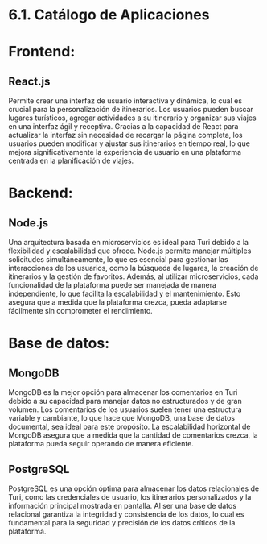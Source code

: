 # 6.1. Catálogo de Aplicaciones

# Frontend:

## React.js
Permite crear una interfaz de usuario interactiva y dinámica, lo cual es crucial para la personalización de itinerarios. Los usuarios pueden buscar lugares turísticos, agregar actividades a su itinerario y organizar sus viajes en una interfaz ágil y receptiva. Gracias a la capacidad de React para actualizar la interfaz sin necesidad de recargar la página completa, los usuarios pueden modificar y ajustar sus itinerarios en tiempo real, lo que mejora significativamente la experiencia de usuario en una plataforma centrada en la planificación de viajes.

# Backend:

## Node.js
Una arquitectura basada en microservicios es ideal para Turi debido a la flexibilidad y escalabilidad que ofrece. Node.js permite manejar múltiples solicitudes simultáneamente, lo que es esencial para gestionar las interacciones de los usuarios, como la búsqueda de lugares, la creación de itinerarios y la gestión de favoritos. Además, al utilizar microservicios, cada funcionalidad de la plataforma puede ser manejada de manera independiente, lo que facilita la escalabilidad y el mantenimiento. Esto asegura que a medida que la plataforma crezca, pueda adaptarse fácilmente sin comprometer el rendimiento.
# Base de datos:

## MongoDB
MongoDB es la mejor opción para almacenar los comentarios en Turi debido a su capacidad para manejar datos no estructurados y de gran volumen. Los comentarios de los usuarios suelen tener una estructura variable y cambiante, lo que hace que MongoDB, una base de datos documental, sea ideal para este propósito.  La escalabilidad horizontal de MongoDB asegura que a medida que la cantidad de comentarios crezca, la plataforma pueda seguir operando de manera eficiente.

## PostgreSQL
PostgreSQL es una opción óptima para almacenar los datos relacionales de Turi, como las credenciales de usuario, los itinerarios personalizados y la información principal mostrada en pantalla. Al ser una base de datos relacional garantiza la integridad y consistencia de los datos, lo cual es fundamental para la seguridad y precisión de los datos críticos de la plataforma. 